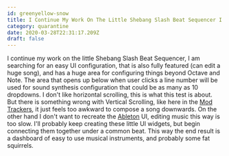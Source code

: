 ```yaml
---
id: greenyellow-snow
title: I Continue My Work On The Little Shebang Slash Beat Sequencer I Am Searching For An Easy Ui Configuration That Is Also Fully F
category: quarantine
date: 2020-03-28T22:31:17.209Z
draft: false
---
```


I continue my work on the little Shebang Slash Beat Sequencer, I am searching for an easy UI configuration, that is also fully featured (can edit a huge song), and has a huge area for configuring things beyond Octave and Note. The area that opens up below when user clicks a line number will be used for sound synthesis configuration that could be as many as 10 dropdowns. I don't like horizontal scrolling, this is what this test is about. But there is something wrong with Vertical Scrolling, like here in the [Mod Trackers][1], it just feels too awkward to compose a song downwards. On the other hand I don't want to recreate the [Ableton][2] UI, editing music this way is too slow. I'll probably keep creating these little UI widgets, but begin connecting them together under a common beat. This way the end result is a dashboard of easy to use musical instruments, and probably some fat squirrels.

[1]: https://www.youtube.com/watch?v=gdSslkrN1kk
[2]: https://www.ableton.com/en/live/
